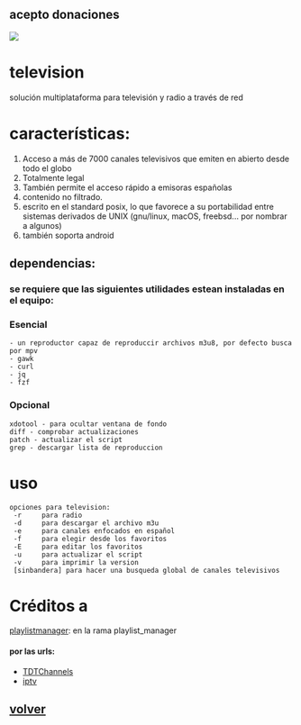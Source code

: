 ## acepto donaciones
<a href="https://www.paypal.me/60nza10"><img src="https://img.shields.io/badge/don-paypal-blue"></a> 

# television

solución multiplataforma para televisión y radio a través de red

# características:
1. Acceso a más de 7000 canales televisivos que emiten en abierto desde todo el globo
2. Totalmente legal
3. También permite el acceso rápido a emisoras españolas
4. contenido no filtrado.
5. escrito en el standard posix, lo que favorece a su portabilidad entre sistemas derivados de UNIX (gnu/linux, macOS, freebsd... por nombrar a algunos)
6. también soporta android

## dependencias:
### se requiere que las siguientes utilidades estean instaladas en el equipo:

### Esencial

```text
- un reproductor capaz de reproduccir archivos m3u8, por defecto busca por mpv
- gawk
- curl
- jq
- fzf
```

### Opcional

```text
xdotool - para ocultar ventana de fondo
diff - comprobar actualizaciones
patch - actualizar el script
grep - descargar lista de reproduccion
```
# uso

```text
opciones para television:
 -r     para radio
 -d     para descargar el archivo m3u
 -e     para canales enfocados en español
 -f     para elegir desde los favoritos
 -E     para editar los favoritos
 -u     para actualizar el script
 -v     para imprimir la version
 [sinbandera] para hacer una busqueda global de canales televisivos
 ```

# Créditos a
[playlistmanager](https://github.com/jonniek/mpv-playlistmanager): en la rama playlist_manager

#### por las urls:

- [TDTChannels](https://github.com/LaQuay/TDTChannels)
- [iptv](https://github.com/iptv-org/iptv)

## [**volver**](./)

